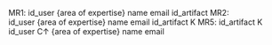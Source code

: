 MR1: 
	id_user 
	{area of expertise}
	name 
	email 
	id_artifact
MR2: 	
	id_user 
	{area of expertise}
	name 
	email 
	id_artifact                  K
MR5:
	id_artifact                  K
	id_user                       C$\uparrow$
	{area of expertise}
	name 
	email 
	